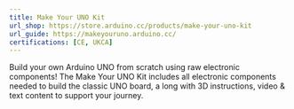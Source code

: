 ```yaml
---
title: Make Your UNO Kit
url_shop: https://store.arduino.cc/products/make-your-uno-kit
url_guide: https://makeyouruno.arduino.cc/
certifications: [CE, UKCA]
---
```


Build your own Arduino UNO from scratch using raw electronic components! The Make Your UNO Kit includes all electronic components needed to build the classic UNO board, a long with 3D instructions, video & text content to support your journey.